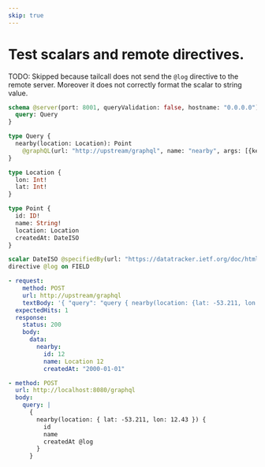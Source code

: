 ```yaml
---
skip: true
---
```


# Test scalars and remote directives.

TODO: Skipped because tailcall does not send the `@log` directive to the remote server. Moreover it does not correctly format the scalar to string value.

```graphql @config
schema @server(port: 8001, queryValidation: false, hostname: "0.0.0.0") @upstream(httpCache: 42) {
  query: Query
}

type Query {
  nearby(location: Location): Point
    @graphQL(url: "http://upstream/graphql", name: "nearby", args: [{key: "location", value: "{{.args.location}}"}])
}

type Location {
  lon: Int!
  lat: Int!
}

type Point {
  id: ID!
  name: String!
  location: Location
  createdAt: DateISO
}

scalar DateISO @specifiedBy(url: "https://datatracker.ietf.org/doc/html/rfc3339")
directive @log on FIELD
```

```yml @mock
- request:
    method: POST
    url: http://upstream/graphql
    textBody: '{ "query": "query { nearby(location: {lat: -53.211, lon: 12.43}) { id name createdAt @log } }" }'
  expectedHits: 1
  response:
    status: 200
    body:
      data:
        nearby:
          id: 12
          name: Location 12
          createdAt: "2000-01-01"
```

```yml @test
- method: POST
  url: http://localhost:8080/graphql
  body:
    query: |
      {
        nearby(location: { lat: -53.211, lon: 12.43 }) {
          id
          name
          createdAt @log
        }
      }
```
